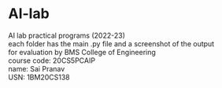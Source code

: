 # AI-lab
AI lab practical programs (2022-23)  
each folder has the main .py file and a screenshot of the output  
for evaluation by BMS College of Engineering  
course code: 20CS5PCAIP  
name: Sai Pranav  
USN: 1BM20CS138  

